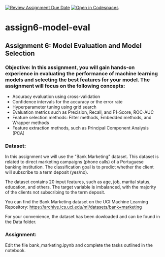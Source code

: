 [![Review Assignment Due Date](https://classroom.github.com/assets/deadline-readme-button-24ddc0f5d75046c5622901739e7c5dd533143b0c8e959d652212380cedb1ea36.svg)](https://classroom.github.com/a/md91V45P)
[![Open in Codespaces](https://classroom.github.com/assets/launch-codespace-7f7980b617ed060a017424585567c406b6ee15c891e84e1186181d67ecf80aa0.svg)](https://classroom.github.com/open-in-codespaces?assignment_repo_id=10862393)
# assign6-model-eval

## Assignment 6: Model Evaluation and Model Selection

### Objective: In this assignment, you will gain hands-on experience in evaluating the performance of machine learning models and selecting the best features for your model. The assignment will focus on the following concepts:

- Accuracy evaluation using cross-validation
- Confidence intervals for the accuracy or the error rate
- Hyperparameter tuning using grid search
- Evaluation metrics such as Precision, Recall, and F1-Score, ROC-AUC
- Feature selection methods: Filter methods, Embedded methods, and Wrapper methods
- Feature extraction methods, such as Principal Component Analysis (PCA)

### Dataset:

In this assignment we will use the "Bank Marketing" dataset. This dataset is related to direct marketing campaigns (phone calls) of a Portuguese banking institution. The classification goal is to predict whether the client will subscribe to a term deposit (yes/no). 

The dataset contains 20 input features, such as age, job, marital status, education, and others. The target variable is imbalanced, with the majority of the clients not subscribing to the term deposit.

You can find the Bank Marketing dataset on the UCI Machine Learning Repository: https://archive.ics.uci.edu/ml/datasets/bank+marketing

For your convenience, the dataset has been dowloaded and can be found in the Data folder.

### Assignment:

Edit the file bank_marketing.ipynb and complete the tasks outlined in the notebook.
